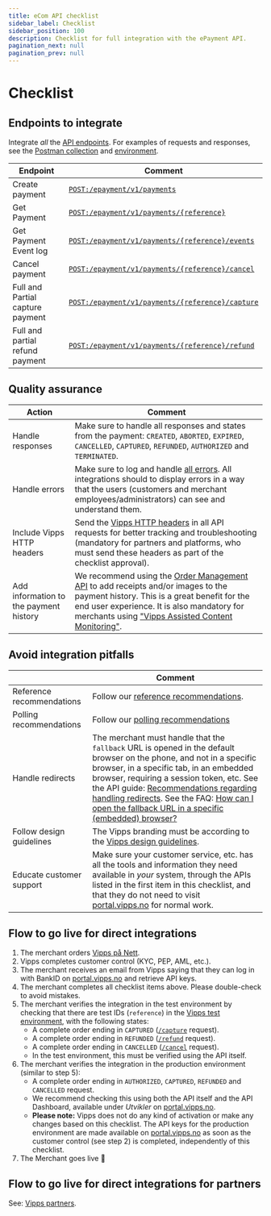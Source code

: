 ```yaml
---
title: eCom API checklist
sidebar_label: Checklist
sidebar_position: 100
description: Checklist for full integration with the ePayment API.
pagination_next: null
pagination_prev: null
---
```


# Checklist

## Endpoints to integrate

Integrate _all_ the [API endpoints](https://developer.vippsmobilepay.com/api/epayment). For examples of requests and responses, see the [Postman collection](/tools/vipps-epayment-api-postman-collection.json) and [environment](https://github.com/vippsas/vipps-developers/blob/master/tools/vipps-api-global-postman-environment.json).

| Endpoint | Comment |
|-----|-----------|
|     Create payment| [`POST:/epayment/v1/payments`](https://developer.vippsmobilepay.com/api/epayment#tag/CreatePayments/operation/createPayment) |
|     Get Payment| [`POST:/epayment/v1/payments/{reference}`](https://developer.vippsmobilepay.com/api/epayment#tag/QueryPayments/operation/getPayment)|
|     Get Payment Event log| [`POST:/epayment/v1/payments/{reference}/events`](https://developer.vippsmobilepay.com/api/epayment#tag/QueryPayments/operation/getPaymentEventLog)|
|     Cancel payment| [`POST:/epayment/v1/payments/{reference}/cancel`](https://developer.vippsmobilepay.com/api/epayment#tag/AdjustPayments/operation/cancelPayment)|
|     Full and Partial capture payment| [`POST:/epayment/v1/payments/{reference}/capture`](https://developer.vippsmobilepay.com/api/epayment#tag/AdjustPayments/operation/capturePayment)|
|     Full and partial refund payment| [`POST:/epayment/v1/payments/{reference}/refund`](https://developer.vippsmobilepay.com/api/epayment#tag/AdjustPayments/operation/refundPayment)|

## Quality assurance

| Action | Comment |
|-----|-----------|
|     Handle responses | Make sure to handle all responses and states from the payment: `CREATED`, `ABORTED`, `EXPIRED`, `CANCELLED`, `CAPTURED`, `REFUNDED`, `AUTHORIZED` and `TERMINATED`.|
|     Handle errors | Make sure to log and handle [all errors](https://developer.vippsmobilepay.com/docs/APIs/ecom-api/vipps-ecom-api.md#errors). All integrations should to display errors in a way that the users (customers and merchant employees/administrators) can see and understand them.|
|     Include Vipps HTTP headers | Send the [Vipps HTTP headers](https://developer.vippsmobilepay.com/docs/vipps-developers/common-topics/http-headers) in all API requests for better tracking and troubleshooting (mandatory for partners and platforms, who must send these headers as part of the checklist approval). |
|     Add information to the payment history| We recommend using the [Order Management API](https://developer.vippsmobilepay.com/docs/APIs/order-management-api) to add receipts and/or images to the payment history. This is a great benefit for the end user experience. It is also mandatory for merchants using ["Vipps Assisted Content Monitoring"](https://developer.vippsmobilepay.com/docs/APIs/order-management-api/vipps-order-management-api#vipps-assisted-content-monitoring). |

## Avoid integration pitfalls

|  | Comment |
|-----|-----------|
|     Reference recommendations| Follow our [reference recommendations](https://developer.vippsmobilepay.com/docs/vipps-developers/common-topics/orderid). |
|     Polling recommendations| Follow our [polling recommendations](https://developer.vippsmobilepay.com/docs/vipps-developers/common-topics/polling-guidelines) |
|     Handle redirects| The merchant must handle that the `fallback` URL is opened in the default browser on the phone, and not in a specific browser, in a specific tab, in an embedded browser, requiring a session token, etc. See the API guide: [Recommendations regarding handling redirects](https://developer.vippsmobilepay.com/docs/APIs/ecom-api/vipps-ecom-api.md#recommendations-regarding-handling-redirects). See the FAQ: [How can I open the fallback URL in a specific (embedded) browser?](https://developer.vippsmobilepay.com/docs/vipps-developers/faqs/common-problems-faq#how-can-i-open-the-fallback-url-in-a-specific-embedded-browser)|
|     Follow design guidelines| The Vipps branding must be according to the [Vipps design guidelines](https://developer.vippsmobilepay.com/docs/vipps-design-guidelines).|
|     Educate customer support| Make sure your customer service, etc. has all the tools and information they need available in _your_ system, through the APIs listed in the first item in this checklist, and that they do not need to visit [portal.vipps.no](https://portal.vipps.no) for normal work.|


## Flow to go live for direct integrations

1. The merchant orders
   [Vipps på Nett](https://www.vipps.no/produkter-og-tjenester/bedrift/ta-betalt-paa-nett/ta-betalt-paa-nett/).
2. Vipps completes customer control (KYC, PEP, AML, etc.).
3. The merchant receives an email from Vipps saying that they can log in with
   BankID on
   [portal.vipps.no](https://portal.vipps.no)
   and retrieve API keys.
4. The merchant completes all checklist items above.
   Please double-check to avoid mistakes.
5. The merchant verifies the integration in the test environment by checking that
   there are test IDs (`reference`) in the
   [Vipps test environment](https://developer.vippsmobilepay.com/docs/vipps-developers/test-environment),
   with the following states:
   - A complete order ending in `CAPTURED`
     ([`/capture`](https://developer.vippsmobilepay.com/api/epayment#tag/AdjustPayments/operation/capturePayment)
     request).
   - A complete order ending in `REFUNDED`
     ([`/refund`](https://developer.vippsmobilepay.com/api/epayment#tag/AdjustPayments/operation/refundPayment)
     request).
   - A complete order ending in `CANCELLED`
     ([`/cancel`](https://developer.vippsmobilepay.com/api/epayment#tag/AdjustPayments/operation/cancelPayment)
     request).
   - In the test environment, this must be verified using the API itself.
6. The merchant verifies the integration in the production environment (similar to step 5):
    - A complete order ending in `AUTHORIZED`, `CAPTURED`, `REFUNDED` and `CANCELLED`
      request.
    - We recommend checking this using both the API itself and the API Dashboard, available under *Utvikler* on
      [portal.vipps.no](https://portal.vipps.no).  
    - **Please note:** Vipps does not do any kind of activation or make any changes based on this checklist.
      The API keys for the production environment are made available on
      [portal.vipps.no](https://portal.vipps.no)
      as soon as the customer control (see step 2) is completed, independently of this checklist.
7. The Merchant goes live 🎉

## Flow to go live for direct integrations for partners

See: [Vipps partners](https://developer.vippsmobilepay.com/docs/vipps-partner).

